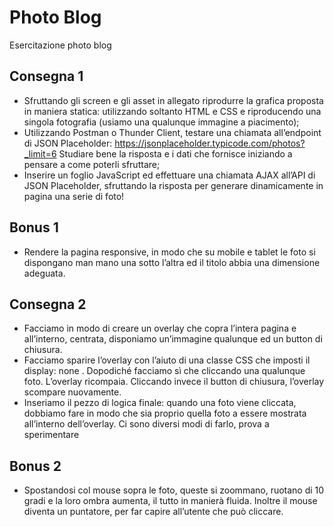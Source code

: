 Photo Blog
===
Esercitazione photo blog 
## Consegna 1
- Sfruttando gli screen e gli asset in allegato riprodurre la grafica proposta in maniera statica: utilizzando soltanto HTML e CSS e riproducendo una singola fotografia (usiamo una qualunque immagine a piacimento);
- Utilizzando Postman o Thunder Client, testare una chiamata all’endpoint di JSON Placeholder:
https://jsonplaceholder.typicode.com/photos?_limit=6
Studiare bene la risposta e i dati che fornisce iniziando a pensare a come poterli sfruttare;
- Inserire un foglio JavaScript ed effettuare una chiamata AJAX all’API di JSON Placeholder, sfruttando la risposta per generare dinamicamente in pagina una serie di foto!
## Bonus 1
- Rendere la pagina responsive, in modo che su mobile e tablet le foto si dispongano man mano una sotto l’altra ed il titolo abbia una dimensione adeguata.
## Consegna 2
- Facciamo in modo di creare un overlay che copra l’intera pagina e all’interno, centrata, disponiamo un’immagine qualunque ed un button di chiusura.
- Facciamo sparire l’overlay con l’aiuto di una classe CSS che imposti il display: none .
Dopodiché facciamo sì che cliccando una qualunque foto. L’overlay ricompaia.
Cliccando invece il button di chiusura, l’overlay scompare nuovamente.
- Inseriamo il pezzo di logica finale: quando una foto viene cliccata, dobbiamo fare in modo che sia proprio quella foto a essere mostrata all’interno dell’overlay.
Ci sono diversi modi di farlo, prova a sperimentare
## Bonus 2
- Spostandosi col mouse sopra le foto, queste si zoommano, ruotano di 10 gradi e la loro ombra aumenta, il tutto in manierà fluida. Inoltre il mouse diventa un puntatore, per far capire all’utente che può cliccare.